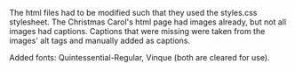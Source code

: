 The html files had to be modified such that they used the styles.css stylesheet.
The Christmas Carol's html page had images already, but not all images had captions. Captions that were missing were taken 
from the images' alt tags and manually added as captions. 

Added fonts: Quintessential-Regular, Vinque (both are cleared for use).